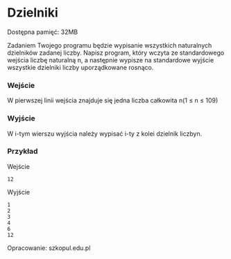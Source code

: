 # Dzielniki
Dostępna pamięć: 32MB

Zadaniem Twojego programu będzie wypisanie wszystkich naturalnych dzielników zadanej liczby. Napisz program, który wczyta ze standardowego wejścia liczbę naturalną n, a następnie wypisze na standardowe wyjście wszystkie dzielniki liczby uporządkowane rosnąco.
### Wejście
W pierwszej linii wejścia znajduje się jedna liczba całkowita n(1 ≤ n ≤ 109)
### Wyjście
W i-tym wierszu wyjścia należy wypisać i-ty z kolei dzielnik liczbyn.
### Przykład
Wejście
```
12
```
Wyjście
```
1
2
3
4
6
12
```
Opracowanie: szkopul.edu.pl
